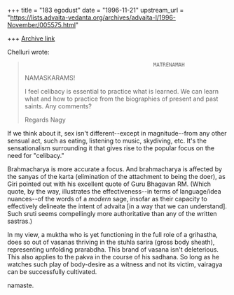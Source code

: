 +++
title = "183 egodust"
date = "1996-11-21"
upstream_url = "https://lists.advaita-vedanta.org/archives/advaita-l/1996-November/005575.html"

+++
[Archive link](https://lists.advaita-vedanta.org/archives/advaita-l/1996-November/005575.html)

Chelluri wrote:
>                                              MATRENAMAH
>
> NAMASKARAMS!
>
> I feel celibacy is essential to practice what is learned.   We can learn what
> and how to practice from the biographies of present and past saints.   Any
> comments?
>
> Regards
>                                                                        Nagy


If we think about it, sex isn't different--except in magnitude--from any
other sensual act, such as eating, listening to music, skydiving, etc.
It's the sensationalism surrounding it that gives rise to the popular
focus on the need for "celibacy."

Brahmacharya is more accurate a focus.  And brahmacharya is affected by
the sanyas of the karta (elimination of the attachment to being the doer),
as Giri pointed out with his excellent quote of Guru Bhagavan RM.  (Which
quote, by the way, illustrates the effectiveness--in terms of language/idea
nuances--of the words of a *modern* sage, insofar as their capacity to
effectively delineate the intent of advaita [in a way that we can understand].
Such sruti seems compellingly more authoritative than any of the written
sastras.)

In my view, a muktha who is yet functioning in the full role of a grihastha,
does so out of vasanas thriving in the stuhla sarira (gross body sheath),
representing unfolding prarabdha.  This brand of vasana isn't deleterious.
This also applies to the pakva in the course of his sadhana.  So long as he
watches such play of body-desire as a witness and not its victim, vairagya
can be successfully cultivated.

namaste.

